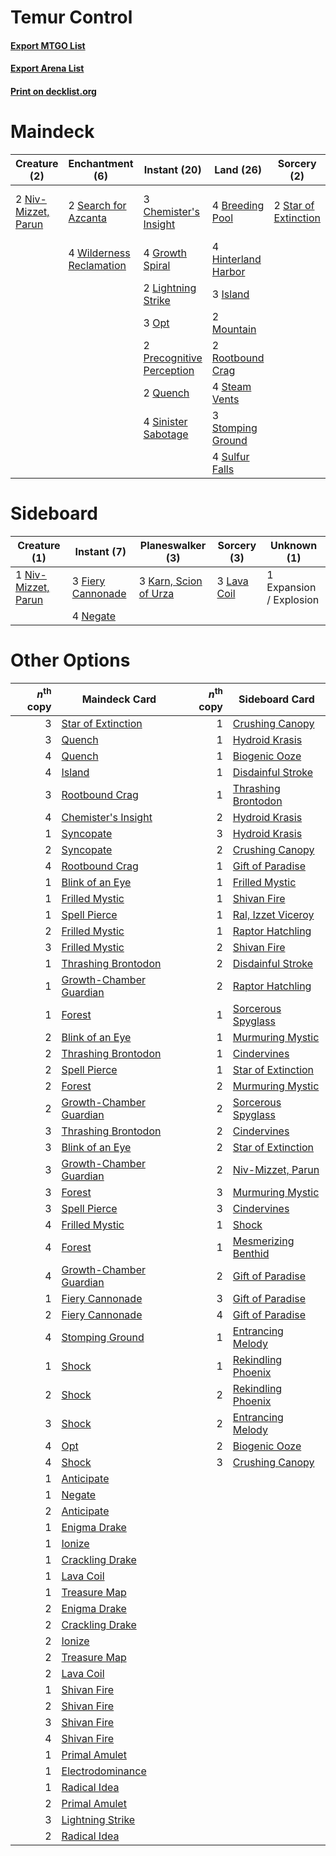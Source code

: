 # Temur Control

#### [Export MTGO List](../collection/Temur%20Control/Temur%20Control.txt)
#### [Export Arena List](../collection/Temur%20Control/Temur%20Control_arena.txt)
#### [Print on decklist.org](http://decklist.org/?deckmain=4%09Breeding%20Pool%0A3%09Chemister's%20Insight%0A4%09Expansion%20/%20Explosion%0A4%09Growth%20Spiral%0A4%09Hinterland%20Harbor%0A3%09Island%0A2%09Lightning%20Strike%0A2%09Mountain%0A2%09Niv-Mizzet,%20Parun%0A3%09Opt%0A2%09Precognitive%20Perception%0A2%09Quench%0A2%09Rootbound%20Crag%0A2%09Search%20for%20Azcanta%0A4%09Sinister%20Sabotage%0A2%09Star%20of%20Extinction%0A4%09Steam%20Vents%0A3%09Stomping%20Ground%0A4%09Sulfur%20Falls%0A4%09Wilderness%20Reclamation&deckside=1%09Expansion%20/%20Explosion%0A3%09Fiery%20Cannonade%0A3%09Karn,%20Scion%20of%20Urza%0A3%09Lava%20Coil%0A4%09Negate%0A1%09Niv-Mizzet,%20Parun)
# Maindeck

|                                         Creature (2)                                         |                                          Enchantment (6)                                          |                                            Instant (20)                                            |                                          Land (26)                                           |                                          Sorcery (2)                                          |      Unknown (4)      |
|----------------------------------------------------------------------------------------------|---------------------------------------------------------------------------------------------------|----------------------------------------------------------------------------------------------------|----------------------------------------------------------------------------------------------|-----------------------------------------------------------------------------------------------|-----------------------|
|2 [Niv-Mizzet, Parun](http://gatherer.wizards.com/Pages/Card/Details.aspx?multiverseid=452942)|2 [Search for Azcanta](http://gatherer.wizards.com/Pages/Card/Details.aspx?multiverseid=435226)    |3 [Chemister's Insight](http://gatherer.wizards.com/Pages/Card/Details.aspx?multiverseid=452782)    |4 [Breeding Pool](http://gatherer.wizards.com/Pages/Card/Details.aspx?multiverseid=97088)     |2 [Star of Extinction](http://gatherer.wizards.com/Pages/Card/Details.aspx?multiverseid=435315)|4 Expansion / Explosion|
|                                                                                              |4 [Wilderness Reclamation](http://gatherer.wizards.com/Pages/Card/Details.aspx?multiverseid=457293)|4 [Growth Spiral](http://gatherer.wizards.com/Pages/Card/Details.aspx?multiverseid=457322)          |4 [Hinterland Harbor](http://gatherer.wizards.com/Pages/Card/Details.aspx?multiverseid=443128)|                                                                                               |                       |
|                                                                                              |                                                                                                   |2 [Lightning Strike](http://gatherer.wizards.com/Pages/Card/Details.aspx?multiverseid=383299)       |3 [Island](http://gatherer.wizards.com/Pages/Card/Details.aspx?multiverseid=439857)           |                                                                                               |                       |
|                                                                                              |                                                                                                   |3 [Opt](http://gatherer.wizards.com/Pages/Card/Details.aspx?multiverseid=442948)                    |2 [Mountain](http://gatherer.wizards.com/Pages/Card/Details.aspx?multiverseid=439859)         |                                                                                               |                       |
|                                                                                              |                                                                                                   |2 [Precognitive Perception](http://gatherer.wizards.com/Pages/Card/Details.aspx?multiverseid=457189)|2 [Rootbound Crag](http://gatherer.wizards.com/Pages/Card/Details.aspx?multiverseid=420934)   |                                                                                               |                       |
|                                                                                              |                                                                                                   |2 [Quench](http://gatherer.wizards.com/Pages/Card/Details.aspx?multiverseid=457192)                 |4 [Steam Vents](http://gatherer.wizards.com/Pages/Card/Details.aspx?multiverseid=405109)      |                                                                                               |                       |
|                                                                                              |                                                                                                   |4 [Sinister Sabotage](http://gatherer.wizards.com/Pages/Card/Details.aspx?multiverseid=452804)      |3 [Stomping Ground](http://gatherer.wizards.com/Pages/Card/Details.aspx?multiverseid=405110)  |                                                                                               |                       |
|                                                                                              |                                                                                                   |                                                                                                    |4 [Sulfur Falls](http://gatherer.wizards.com/Pages/Card/Details.aspx?multiverseid=443135)     |                                                                                               |                       |


# Sideboard

|                                         Creature (1)                                         |                                        Instant (7)                                         |                                        Planeswalker (3)                                        |                                     Sorcery (3)                                      |      Unknown (1)      |
|----------------------------------------------------------------------------------------------|--------------------------------------------------------------------------------------------|------------------------------------------------------------------------------------------------|--------------------------------------------------------------------------------------|-----------------------|
|1 [Niv-Mizzet, Parun](http://gatherer.wizards.com/Pages/Card/Details.aspx?multiverseid=452942)|3 [Fiery Cannonade](http://gatherer.wizards.com/Pages/Card/Details.aspx?multiverseid=435297)|3 [Karn, Scion of Urza](http://gatherer.wizards.com/Pages/Card/Details.aspx?multiverseid=442889)|3 [Lava Coil](http://gatherer.wizards.com/Pages/Card/Details.aspx?multiverseid=452858)|1 Expansion / Explosion|
|                                                                                              |4 [Negate](http://gatherer.wizards.com/Pages/Card/Details.aspx?multiverseid=423707)         |                                                                                                |                                                                                      |                       |


# Other Options

|*n*<sup>th</sup> copy|                                          Maindeck Card                                           |*n*<sup>th</sup> copy|                                        Sideboard Card                                        |
|--------------------:|--------------------------------------------------------------------------------------------------|--------------------:|----------------------------------------------------------------------------------------------|
|                    3|[Star of Extinction](http://gatherer.wizards.com/Pages/Card/Details.aspx?multiverseid=435315)     |                    1|[Crushing Canopy](http://gatherer.wizards.com/Pages/Card/Details.aspx?multiverseid=452876)    |
|                    3|[Quench](http://gatherer.wizards.com/Pages/Card/Details.aspx?multiverseid=457192)                 |                    1|[Hydroid Krasis](http://gatherer.wizards.com/Pages/Card/Details.aspx?multiverseid=457327)     |
|                    4|[Quench](http://gatherer.wizards.com/Pages/Card/Details.aspx?multiverseid=457192)                 |                    1|[Biogenic Ooze](http://gatherer.wizards.com/Pages/Card/Details.aspx?multiverseid=457266)      |
|                    4|[Island](http://gatherer.wizards.com/Pages/Card/Details.aspx?multiverseid=439857)                 |                    1|[Disdainful Stroke](http://gatherer.wizards.com/Pages/Card/Details.aspx?multiverseid=420705)  |
|                    3|[Rootbound Crag](http://gatherer.wizards.com/Pages/Card/Details.aspx?multiverseid=420934)         |                    1|[Thrashing Brontodon](http://gatherer.wizards.com/Pages/Card/Details.aspx?multiverseid=456570)|
|                    4|[Chemister's Insight](http://gatherer.wizards.com/Pages/Card/Details.aspx?multiverseid=452782)    |                    2|[Hydroid Krasis](http://gatherer.wizards.com/Pages/Card/Details.aspx?multiverseid=457327)     |
|                    1|[Syncopate](http://gatherer.wizards.com/Pages/Card/Details.aspx?multiverseid=442955)              |                    3|[Hydroid Krasis](http://gatherer.wizards.com/Pages/Card/Details.aspx?multiverseid=457327)     |
|                    2|[Syncopate](http://gatherer.wizards.com/Pages/Card/Details.aspx?multiverseid=442955)              |                    2|[Crushing Canopy](http://gatherer.wizards.com/Pages/Card/Details.aspx?multiverseid=452876)    |
|                    4|[Rootbound Crag](http://gatherer.wizards.com/Pages/Card/Details.aspx?multiverseid=420934)         |                    1|[Gift of Paradise](http://gatherer.wizards.com/Pages/Card/Details.aspx?multiverseid=426869)   |
|                    1|[Blink of an Eye](http://gatherer.wizards.com/Pages/Card/Details.aspx?multiverseid=442934)        |                    1|[Frilled Mystic](http://gatherer.wizards.com/Pages/Card/Details.aspx?multiverseid=457318)     |
|                    1|[Frilled Mystic](http://gatherer.wizards.com/Pages/Card/Details.aspx?multiverseid=457318)         |                    1|[Shivan Fire](http://gatherer.wizards.com/Pages/Card/Details.aspx?multiverseid=443030)        |
|                    1|[Spell Pierce](http://gatherer.wizards.com/Pages/Card/Details.aspx?multiverseid=425876)           |                    1|[Ral, Izzet Viceroy](http://gatherer.wizards.com/Pages/Card/Details.aspx?multiverseid=452945) |
|                    2|[Frilled Mystic](http://gatherer.wizards.com/Pages/Card/Details.aspx?multiverseid=457318)         |                    1|[Raptor Hatchling](http://gatherer.wizards.com/Pages/Card/Details.aspx?multiverseid=435309)   |
|                    3|[Frilled Mystic](http://gatherer.wizards.com/Pages/Card/Details.aspx?multiverseid=457318)         |                    2|[Shivan Fire](http://gatherer.wizards.com/Pages/Card/Details.aspx?multiverseid=443030)        |
|                    1|[Thrashing Brontodon](http://gatherer.wizards.com/Pages/Card/Details.aspx?multiverseid=456570)    |                    2|[Disdainful Stroke](http://gatherer.wizards.com/Pages/Card/Details.aspx?multiverseid=420705)  |
|                    1|[Growth-Chamber Guardian](http://gatherer.wizards.com/Pages/Card/Details.aspx?multiverseid=457272)|                    2|[Raptor Hatchling](http://gatherer.wizards.com/Pages/Card/Details.aspx?multiverseid=435309)   |
|                    1|[Forest](http://gatherer.wizards.com/Pages/Card/Details.aspx?multiverseid=439860)                 |                    1|[Sorcerous Spyglass](http://gatherer.wizards.com/Pages/Card/Details.aspx?multiverseid=435407) |
|                    2|[Blink of an Eye](http://gatherer.wizards.com/Pages/Card/Details.aspx?multiverseid=442934)        |                    1|[Murmuring Mystic](http://gatherer.wizards.com/Pages/Card/Details.aspx?multiverseid=452795)   |
|                    2|[Thrashing Brontodon](http://gatherer.wizards.com/Pages/Card/Details.aspx?multiverseid=456570)    |                    1|[Cindervines](http://gatherer.wizards.com/Pages/Card/Details.aspx?multiverseid=457305)        |
|                    2|[Spell Pierce](http://gatherer.wizards.com/Pages/Card/Details.aspx?multiverseid=425876)           |                    1|[Star of Extinction](http://gatherer.wizards.com/Pages/Card/Details.aspx?multiverseid=435315) |
|                    2|[Forest](http://gatherer.wizards.com/Pages/Card/Details.aspx?multiverseid=439860)                 |                    2|[Murmuring Mystic](http://gatherer.wizards.com/Pages/Card/Details.aspx?multiverseid=452795)   |
|                    2|[Growth-Chamber Guardian](http://gatherer.wizards.com/Pages/Card/Details.aspx?multiverseid=457272)|                    2|[Sorcerous Spyglass](http://gatherer.wizards.com/Pages/Card/Details.aspx?multiverseid=435407) |
|                    3|[Thrashing Brontodon](http://gatherer.wizards.com/Pages/Card/Details.aspx?multiverseid=456570)    |                    2|[Cindervines](http://gatherer.wizards.com/Pages/Card/Details.aspx?multiverseid=457305)        |
|                    3|[Blink of an Eye](http://gatherer.wizards.com/Pages/Card/Details.aspx?multiverseid=442934)        |                    2|[Star of Extinction](http://gatherer.wizards.com/Pages/Card/Details.aspx?multiverseid=435315) |
|                    3|[Growth-Chamber Guardian](http://gatherer.wizards.com/Pages/Card/Details.aspx?multiverseid=457272)|                    2|[Niv-Mizzet, Parun](http://gatherer.wizards.com/Pages/Card/Details.aspx?multiverseid=452942)  |
|                    3|[Forest](http://gatherer.wizards.com/Pages/Card/Details.aspx?multiverseid=439860)                 |                    3|[Murmuring Mystic](http://gatherer.wizards.com/Pages/Card/Details.aspx?multiverseid=452795)   |
|                    3|[Spell Pierce](http://gatherer.wizards.com/Pages/Card/Details.aspx?multiverseid=425876)           |                    3|[Cindervines](http://gatherer.wizards.com/Pages/Card/Details.aspx?multiverseid=457305)        |
|                    4|[Frilled Mystic](http://gatherer.wizards.com/Pages/Card/Details.aspx?multiverseid=457318)         |                    1|[Shock](http://gatherer.wizards.com/Pages/Card/Details.aspx?multiverseid=129732)              |
|                    4|[Forest](http://gatherer.wizards.com/Pages/Card/Details.aspx?multiverseid=439860)                 |                    1|[Mesmerizing Benthid](http://gatherer.wizards.com/Pages/Card/Details.aspx?multiverseid=457187)|
|                    4|[Growth-Chamber Guardian](http://gatherer.wizards.com/Pages/Card/Details.aspx?multiverseid=457272)|                    2|[Gift of Paradise](http://gatherer.wizards.com/Pages/Card/Details.aspx?multiverseid=426869)   |
|                    1|[Fiery Cannonade](http://gatherer.wizards.com/Pages/Card/Details.aspx?multiverseid=435297)        |                    3|[Gift of Paradise](http://gatherer.wizards.com/Pages/Card/Details.aspx?multiverseid=426869)   |
|                    2|[Fiery Cannonade](http://gatherer.wizards.com/Pages/Card/Details.aspx?multiverseid=435297)        |                    4|[Gift of Paradise](http://gatherer.wizards.com/Pages/Card/Details.aspx?multiverseid=426869)   |
|                    4|[Stomping Ground](http://gatherer.wizards.com/Pages/Card/Details.aspx?multiverseid=405110)        |                    1|[Entrancing Melody](http://gatherer.wizards.com/Pages/Card/Details.aspx?multiverseid=435207)  |
|                    1|[Shock](http://gatherer.wizards.com/Pages/Card/Details.aspx?multiverseid=129732)                  |                    1|[Rekindling Phoenix](http://gatherer.wizards.com/Pages/Card/Details.aspx?multiverseid=439768) |
|                    2|[Shock](http://gatherer.wizards.com/Pages/Card/Details.aspx?multiverseid=129732)                  |                    2|[Rekindling Phoenix](http://gatherer.wizards.com/Pages/Card/Details.aspx?multiverseid=439768) |
|                    3|[Shock](http://gatherer.wizards.com/Pages/Card/Details.aspx?multiverseid=129732)                  |                    2|[Entrancing Melody](http://gatherer.wizards.com/Pages/Card/Details.aspx?multiverseid=435207)  |
|                    4|[Opt](http://gatherer.wizards.com/Pages/Card/Details.aspx?multiverseid=442948)                    |                    2|[Biogenic Ooze](http://gatherer.wizards.com/Pages/Card/Details.aspx?multiverseid=457266)      |
|                    4|[Shock](http://gatherer.wizards.com/Pages/Card/Details.aspx?multiverseid=129732)                  |                    3|[Crushing Canopy](http://gatherer.wizards.com/Pages/Card/Details.aspx?multiverseid=452876)    |
|                    1|[Anticipate](http://gatherer.wizards.com/Pages/Card/Details.aspx?multiverseid=401813)             |                     |                                                                                              |
|                    1|[Negate](http://gatherer.wizards.com/Pages/Card/Details.aspx?multiverseid=423707)                 |                     |                                                                                              |
|                    2|[Anticipate](http://gatherer.wizards.com/Pages/Card/Details.aspx?multiverseid=401813)             |                     |                                                                                              |
|                    1|[Enigma Drake](http://gatherer.wizards.com/Pages/Card/Details.aspx?multiverseid=426900)           |                     |                                                                                              |
|                    1|[Ionize](http://gatherer.wizards.com/Pages/Card/Details.aspx?multiverseid=452929)                 |                     |                                                                                              |
|                    1|[Crackling Drake](http://gatherer.wizards.com/Pages/Card/Details.aspx?multiverseid=452913)        |                     |                                                                                              |
|                    1|[Lava Coil](http://gatherer.wizards.com/Pages/Card/Details.aspx?multiverseid=452858)              |                     |                                                                                              |
|                    1|[Treasure Map](http://gatherer.wizards.com/Pages/Card/Details.aspx?multiverseid=435410)           |                     |                                                                                              |
|                    2|[Enigma Drake](http://gatherer.wizards.com/Pages/Card/Details.aspx?multiverseid=426900)           |                     |                                                                                              |
|                    2|[Crackling Drake](http://gatherer.wizards.com/Pages/Card/Details.aspx?multiverseid=452913)        |                     |                                                                                              |
|                    2|[Ionize](http://gatherer.wizards.com/Pages/Card/Details.aspx?multiverseid=452929)                 |                     |                                                                                              |
|                    2|[Treasure Map](http://gatherer.wizards.com/Pages/Card/Details.aspx?multiverseid=435410)           |                     |                                                                                              |
|                    2|[Lava Coil](http://gatherer.wizards.com/Pages/Card/Details.aspx?multiverseid=452858)              |                     |                                                                                              |
|                    1|[Shivan Fire](http://gatherer.wizards.com/Pages/Card/Details.aspx?multiverseid=443030)            |                     |                                                                                              |
|                    2|[Shivan Fire](http://gatherer.wizards.com/Pages/Card/Details.aspx?multiverseid=443030)            |                     |                                                                                              |
|                    3|[Shivan Fire](http://gatherer.wizards.com/Pages/Card/Details.aspx?multiverseid=443030)            |                     |                                                                                              |
|                    4|[Shivan Fire](http://gatherer.wizards.com/Pages/Card/Details.aspx?multiverseid=443030)            |                     |                                                                                              |
|                    1|[Primal Amulet](http://gatherer.wizards.com/Pages/Card/Details.aspx?multiverseid=435401)          |                     |                                                                                              |
|                    1|[Electrodominance](http://gatherer.wizards.com/Pages/Card/Details.aspx?multiverseid=457243)       |                     |                                                                                              |
|                    1|[Radical Idea](http://gatherer.wizards.com/Pages/Card/Details.aspx?multiverseid=452802)           |                     |                                                                                              |
|                    2|[Primal Amulet](http://gatherer.wizards.com/Pages/Card/Details.aspx?multiverseid=435401)          |                     |                                                                                              |
|                    3|[Lightning Strike](http://gatherer.wizards.com/Pages/Card/Details.aspx?multiverseid=383299)       |                     |                                                                                              |
|                    2|[Radical Idea](http://gatherer.wizards.com/Pages/Card/Details.aspx?multiverseid=452802)           |                     |                                                                                              |

